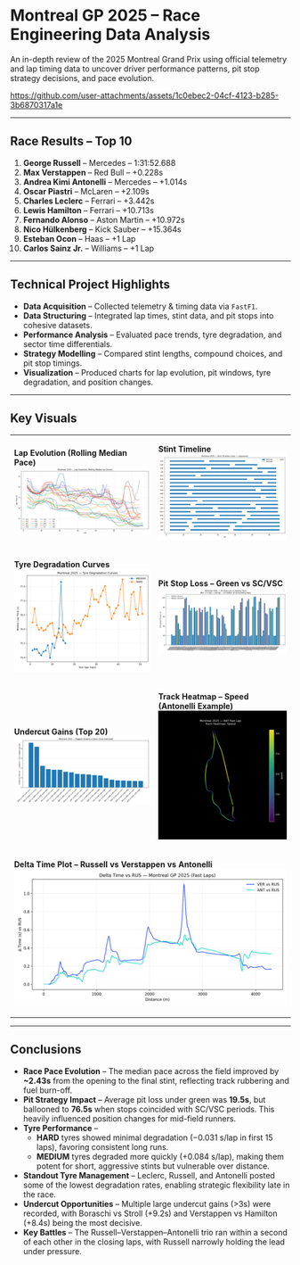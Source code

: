 # Montreal GP 2025 – Race Engineering Data Analysis
An in-depth review of the 2025 Montreal Grand Prix using official telemetry and lap timing data to uncover driver performance patterns, pit stop strategy decisions, and pace evolution.  

 

https://github.com/user-attachments/assets/1c0ebec2-04cf-4123-b285-3b6870317a1e



---

## Race Results – Top 10  
1. **George Russell** – Mercedes – 1:31:52.688  
2. **Max Verstappen** – Red Bull – +0.228s  
3. **Andrea Kimi Antonelli** – Mercedes – +1.014s  
4. **Oscar Piastri** – McLaren – +2.109s  
5. **Charles Leclerc** – Ferrari – +3.442s  
6. **Lewis Hamilton** – Ferrari – +10.713s  
7. **Fernando Alonso** – Aston Martin – +10.972s  
8. **Nico Hülkenberg** – Kick Sauber – +15.364s  
9. **Esteban Ocon** – Haas – +1 Lap  
10. **Carlos Sainz Jr.** – Williams – +1 Lap  

---

## Technical Project Highlights  
- **Data Acquisition** – Collected telemetry & timing data via `FastF1`.  
- **Data Structuring** – Integrated lap times, stint data, and pit stops into cohesive datasets.  
- **Performance Analysis** – Evaluated pace trends, tyre degradation, and sector time differentials.  
- **Strategy Modelling** – Compared stint lengths, compound choices, and pit stop timings.  
- **Visualization** – Produced charts for lap evolution, pit windows, tyre degradation, and position changes.  

---

## Key Visuals  

<table>
<tr>
<td>

**Lap Evolution (Rolling Median Pace)**  
<img src="Reports/plots/lap_evolution_rolling.png" width="100%">

</td>
<td>

**Stint Timeline**  
<img src="Reports/plots/stint_timeline.png" width="100%">

</td>
</tr>

<tr>
<td>

**Tyre Degradation Curves**  
<img src="Reports/plots/tyre_deg_curves.png" width="100%">

</td>
<td>

**Pit Stop Loss – Green vs SC/VSC**  
<img src="Reports/plots/pit_loss.png" width="100%">

</td>
</tr>

<tr>
<td>

**Undercut Gains (Top 20)**  
<img src="Reports/plots/undercut_gains_top.png" width="100%">

</td>
<td>

**Track Heatmap – Speed (Antonelli Example)**  
<img src="Reports/plots/heatmap_Speed_ANT.png" width="100%">

</td>
</tr>

<tr>
<td colspan="2">

**Delta Time Plot – Russell vs Verstappen vs Antonelli**  
<img src="Reports/media/delta_time_plot.png" width="100%">

</td>
</tr>
</table>

---

## Conclusions  

- **Race Pace Evolution** – The median pace across the field improved by **~2.43s** from the opening to the final stint, reflecting track rubbering and fuel burn-off.  
- **Pit Strategy Impact** – Average pit loss under green was **19.5s**, but ballooned to **76.5s** when stops coincided with SC/VSC periods. This heavily influenced position changes for mid-field runners.  
- **Tyre Performance** –  
  - **HARD** tyres showed minimal degradation (−0.031 s/lap in first 15 laps), favoring consistent long runs.  
  - **MEDIUM** tyres degraded more quickly (+0.084 s/lap), making them potent for short, aggressive stints but vulnerable over distance.  
- **Standout Tyre Management** – Leclerc, Russell, and Antonelli posted some of the lowest degradation rates, enabling strategic flexibility late in the race.  
- **Undercut Opportunities** – Multiple large undercut gains (>3s) were recorded, with Boraschi vs Stroll (+9.2s) and Verstappen vs Hamilton (+8.4s) being the most decisive.  
- **Key Battles** – The Russell–Verstappen–Antonelli trio ran within a second of each other in the closing laps, with Russell narrowly holding the lead under pressure.  

